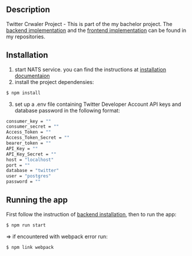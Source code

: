 
## Description

Twitter Crwaler Project - This is part of the my bachelor project. The [backend implementation](https://github.com/MahsaBazzaz/twitter-dashboard-api-gateway) and the [frontend implementation](https://github.com/MahsaBazzaz/twitter-dashboard-application) can be found in my repositories.

## Installation
1. start NATS service. you can find the instructions at [installation documentaion](https://docs.nats.io/running-a-nats-service/introduction/installation)
2. install the project dependensies:
```bash
$ npm install
```
3. set up a .env file containing Twitter Developer Account API keys and database password in the following format:
```bash
consumer_key = ""
consumer_secret = ""
Access_Token = ""
Access_Token_Secret = ""
bearer_token = ""
API_Key = ""
API_Key_Secret = ""
host = "localhost"
port = ""
database = "twitter"
user = "postgres"
password = ""
```
## Running the app
First follow the instruction of [backend installation](https://github.com/MahsaBazzaz/twitter-dashboard-api-gateway/blob/master/README.md), then to run the app:
```bash
$ npm run start
```
=> if encountered with webpack error run:
```bash
$ npm link webpack
```




